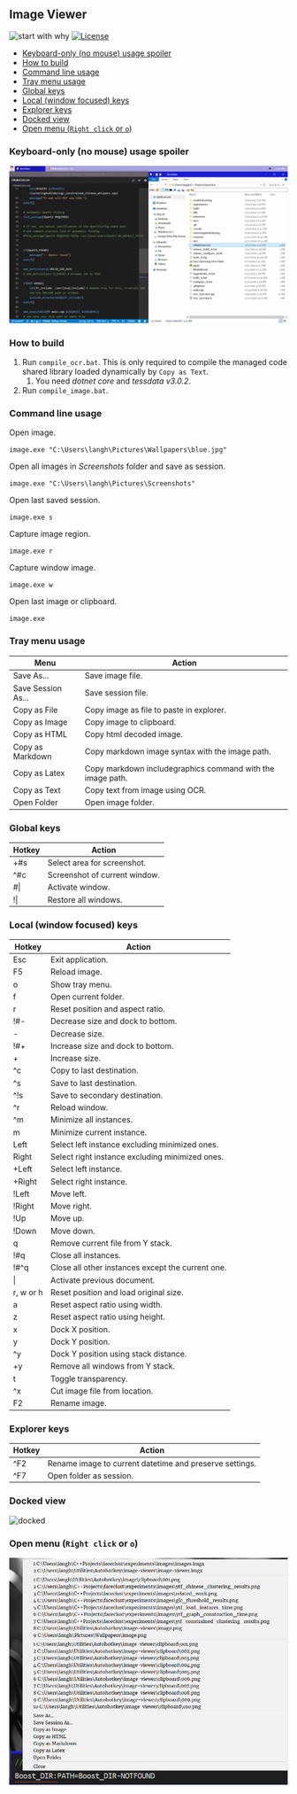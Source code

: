 ## Image Viewer <!-- omit in toc -->

![start with why](https://img.shields.io/badge/autohotkey%20build-passing-brightgreen.svg?style=flat) [![License](https://img.shields.io/badge/License-MIT-blue.svg)](https://raw.githubusercontent.com/langheran/image-viewer/master/LICENSE.md)
- [Keyboard-only (no mouse) usage spoiler](#keyboard-only-no-mouse-usage-spoiler)
- [How to build](#how-to-build)
- [Command line usage](#command-line-usage)
- [Tray menu usage](#tray-menu-usage)
- [Global keys](#global-keys)
- [Local (window focused) keys](#local-window-focused-keys)
- [Explorer keys](#explorer-keys)
- [Docked view](#docked-view)
- [Open menu (`Right click` or `o`)](#open-menu-right-click-or-o)

### Keyboard-only (no mouse) usage spoiler

![usage](docs/images/usage.gif)

### How to build

1. Run `compile_ocr.bat`. This is only required to compile the managed code shared library loaded dynamically by `Copy as Text`. 
    1. You need _dotnet core_ and _tessdata v3.0.2_.
3. Run `compile_image.bat`.

### Command line usage

Open image.

```batch
image.exe "C:\Users\langh\Pictures\Wallpapers\blue.jpg"
```

Open all images in _Screenshots_ folder and save as session.

```batch
image.exe "C:\Users\langh\Pictures\Screenshots"
```

Open last saved session.

```batch
image.exe s
```

Capture image region.

```batch
image.exe r
```

Capture window image.

```batch
image.exe w
```

Open last image or clipboard.

```batch
image.exe
```

### Tray menu usage

| Menu | Action                        |
| ------------------ | -------------------- |
| Save As... | Save image file. |
| Save Session As... | Save session file. |
| Copy as File | Copy image as file to paste in explorer. |
| Copy as Image | Copy image to clipboard. |
| Copy as HTML | Copy html decoded image. |
| Copy as Markdown | Copy markdown image syntax with the image path. |
| Copy as Latex | Copy markdown includegraphics command with the image path. |
| Copy as Text | Copy text from image using OCR. |
| Open Folder | Open image folder. |

### Global keys

| Hotkey | Action                        |
| ------ | ----------------------------- |
| +#s     | Select area for screenshot.   |
| ^#c    | Screenshot of current window. |
| #\|    | Activate window.              |
| !\|    | Restore all windows.          |


### Local (window focused) keys

| Hotkey | Action                            |
| ------ | --------------------------------- |
| Esc    | Exit application.                 |
| F5     | Reload image.                     |
| o      | Show tray menu.                   |
| f      | Open current folder.              |
| r      | Reset position and aspect ratio.  |
| !#-    | Decrease size and dock to bottom. |
| -      | Decrease size.                    |
| !#+    | Increase size and dock to bottom. |
| +      | Increase size.                    |
| ^c     | Copy to last destination.         |
| ^s     | Save to last destination.         |
| ^!s    | Save to secondary destination.    |
| ^r     | Reload window.                    |
| ^m     | Minimize all instances.           |
| m     | Minimize current instance.           |
| Left     | Select left instance excluding minimized ones.           |
| Right     | Select right instance excluding minimized ones.           |
| +Left     | Select left instance.           |
| +Right     | Select right instance.           |
| !Left     | Move left.           |
| !Right     | Move right.           |
| !Up     | Move up.           |
| !Down     | Move down.           |
| q     | Remove current file from Y stack.           |
| !#q     | Close all instances.           |
| !#^q     | Close all other instances except the current one.           |
| \|     | Activate previous document.           |
| r, w or h     |  Reset position and load original size.          |
| a     |  Reset aspect ratio using width.          |
| z     |  Reset aspect ratio using height.          |
| x     |  Dock X position.          |
| y     |  Dock Y position.          |
| ^y     |  Dock Y position using stack distance.          |
| +y     |  Remove all windows from Y stack.          |
| t     |  Toggle transparency.          |
| ^x     |  Cut image file from location.          |
| F2     |  Rename image.          |

### Explorer keys
| Hotkey | Action                            |
| ------ | --------------------------------- |
| ^F2     |  Rename image to current datetime and preserve settings.          |
| ^F7     |  Open folder as session.          |

### Docked view
![docked](docs/images/docked.gif)

### Open menu (`Right click` or `o`)
![menu](docs/images/menu.png)